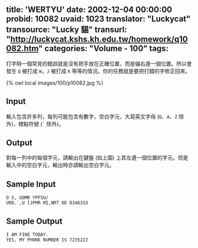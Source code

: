 title: 'WERTYU'
date: 2002-12-04 00:00:00
probid: 10082
uvaid: 1023
translator: "Luckycat"
transource: "Lucky 貓"
transurl: "http://luckycat.kshs.kh.edu.tw/homework/q10082.htm"
categories: "Volume - 100"
tags:
---

打字時一個常見的錯誤就是沒有把手放在正確位置，而是偏右邊一個位置。所以會發生 `Q` 被打成 `W`，`J` 被打成 `K` 等等的情況。你的任務就是要把打錯的字修正回來。

{% owl local images/100/p10082.jpg %}

## Input ##

輸入包含許多列，每列可能包含有數字，空白字元，大寫英文字母 (`Q`、`A`、`Z` 除外)，標點符號 (<code>&#96;</code> 除外)。

## Output ##

對每一列中的每個字元，請輸出在鍵盤 (如上圖) 上其左邊一個位置的字元。但是輸入中的空白字元，輸出時亦請輸出空白字元。

## Sample Input ##

	O S, GOMR YPFSU/
	URD. ,U [JPMR MI,NRT OD 8346333

## Sample Output ##

	I AM FINE TODAY.
	YES, MY PHONE NUMBER IS 7235222